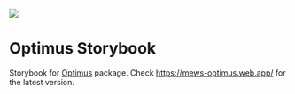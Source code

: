 ![](https://github.com/MewsSystems/mews-flutter/workflows/Check%20Storybook/badge.svg)

# Optimus Storybook

Storybook for [Optimus](../optimus/) package. Check https://mews-optimus.web.app/ for the latest version.
